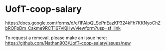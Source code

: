 # UofT-coop-salary

https://docs.google.com/forms/d/e/1FAIpQLSePnEazKP324kFh7KKNyoChZbROFpDm_Cakme9RCT167vKjHw/viewform?usp=sf_link


To request a removal, please make an issue here: https://github.com/Nathan903/UofT-coop-salary/issues/new


